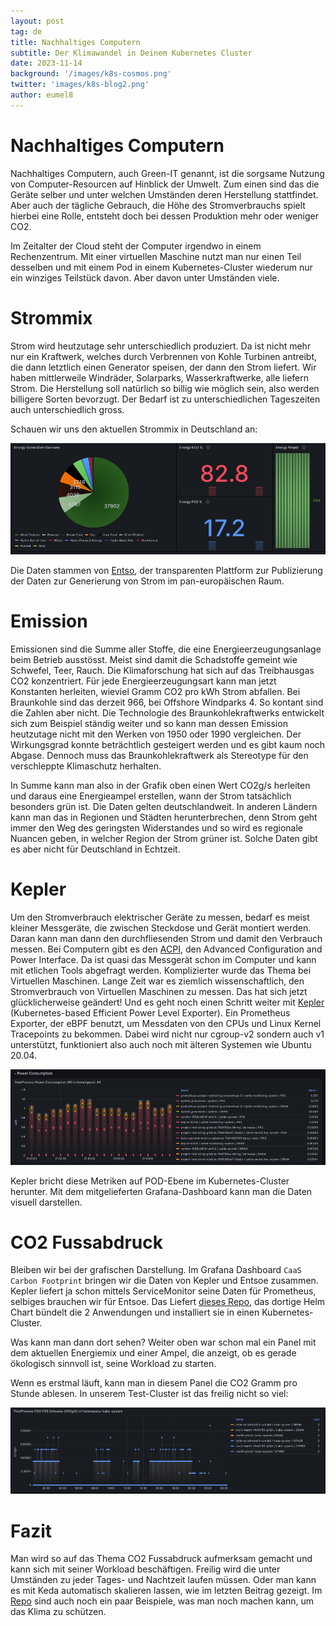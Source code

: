 ```yaml
---
layout: post
tag: de
title: Nachhaltiges Computern
subtitle: Der Klimawandel in Deinem Kubernetes Cluster
date: 2023-11-14
background: '/images/k8s-cosmos.png'
twitter: 'images/k8s-blog2.png'
author: eumel8
---
```


# Nachhaltiges Computern
Nachhaltiges Computern, auch Green-IT genannt, ist die sorgsame Nutzung von Computer-Resourcen auf Hinblick der Umwelt. Zum einen sind das die Geräte selber und unter welchen Umständen deren Herstellung stattfindet. Aber auch der tägliche Gebrauch, die Höhe des Stromverbrauchs spielt hierbei eine Rolle, entsteht doch bei dessen Produktion mehr oder weniger CO2.

Im Zeitalter der Cloud steht der Computer irgendwo in einem Rechenzentrum. Mit einer virtuellen Maschine nutzt man nur einen Teil desselben und mit einem Pod in einem Kubernetes-Cluster wiederum nur ein winziges Teilstück davon. Aber davon unter Umständen viele.

# Strommix
Strom wird heutzutage sehr unterschiedlich produziert. Da ist nicht mehr nur ein Kraftwerk, welches durch Verbrennen von Kohle Turbinen antreibt, die dann letztlich einen Generator speisen, der dann den Strom liefert. Wir haben mittlerweile Windräder, Solarparks, Wasserkraftwerke, alle liefern Strom. Die Herstellung soll natürlich so billig wie möglich sein, also werden billigere Sorten bevorzugt. Der Bedarf ist zu unterschiedlichen Tageszeiten auch unterschiedlich gross.

Schauen wir uns den aktuellen Strommix in Deutschland an:

<img src="/images/2023-11-15_1.png"/>

Die Daten stammen von [Entso](https://transparency.entsoe.eu/), der transparenten Plattform zur Publizierung der Daten zur Generierung von Strom im pan-europäischen Raum.

# Emission
Emissionen sind die Summe aller Stoffe, die eine Energieerzeugungsanlage beim Betrieb ausstösst. Meist sind damit die Schadstoffe gemeint wie Schwefel, Teer, Rauch. Die Klimaforschung hat sich auf das Treibhausgas CO2 konzentriert. Für jede Energieerzeugungsart kann man jetzt Konstanten herleiten, wieviel Gramm CO2 pro kWh Strom abfallen. Bei Braunkohle sind das derzeit 966, bei Offshore Windparks 4. So kontant sind die Zahlen aber nicht. Die Technologie des Braunkohlekraftwerks entwickelt sich zum Beispiel ständig weiter und so kann man dessen Emission heutzutage nicht mit den Werken von 1950 oder 1990 vergleichen. Der Wirkungsgrad konnte beträchtlich gesteigert werden und es gibt kaum noch Abgase. Dennoch muss das Braunkohlekraftwerk als Stereotype für den verschleppte Klimaschutz herhalten.

In Summe kann man also in der Grafik oben einen Wert CO2g/s herleiten und daraus eine Energieampel erstellen, wann der Strom tatsächlich besonders grün ist.
Die Daten gelten deutschlandweit. In anderen Ländern kann man das in Regionen und Städten herunterbrechen, denn Strom geht immer den Weg des geringsten Widerstandes und so wird es regionale Nuancen geben, in welcher Region der Strom grüner ist. Solche Daten gibt es aber nicht für Deutschland in Echtzeit.

# Kepler

Um den Stromverbrauch elektrischer Geräte zu messen, bedarf es meist kleiner Messgeräte, die zwischen Steckdose und Gerät montiert werden. Daran kann man dann den durchfliesenden Strom und damit den Verbrauch messen. Bei Computern gibt es den [ACPI](https://de.wikipedia.org/wiki/Advanced_Configuration_and_Power_Interface), den Advanced Configuration and Power Interface. Da ist quasi das Messgerät schon im Computer und kann mit etlichen Tools abgefragt werden.
Komplizierter wurde das Thema bei Virtuellen Maschinen. Lange Zeit war es ziemlich wissenschaftlich, den Stromverbrauch von Virtuellen Maschinen zu messen. Das hat sich jetzt glücklicherweise geändert!
Und es geht noch einen Schritt weiter mit [Kepler](https://github.com/sustainable-computing-io/kepler) (Kubernetes-based Efficient Power Level Exporter). Ein Prometheus Exporter, der eBPF benutzt, um Messdaten von den CPUs und Linux Kernel Tracepoints zu bekommen. Dabei wird nicht nur cgroup-v2 sondern auch v1 unterstützt, funktioniert also auch noch mit älteren Systemen wie Ubuntu 20.04.

<img src="/images/2023-11-15_2.png"/>

Kepler bricht diese Metriken auf POD-Ebene im Kubernetes-Cluster herunter. Mit dem mitgelieferten Grafana-Dashboard kann man die Daten visuell darstellen.

# CO2 Fussabdruck

Bleiben wir bei der grafischen Darstellung. Im Grafana Dashboard `CaaS Carbon Footprint` bringen wir die Daten von Kepler und Entsoe zusammen. Kepler liefert ja schon mittels ServiceMonitor seine Daten für Prometheus, selbiges brauchen wir für Entsoe. Das Liefert [dieses Repo](https://github.com/caas-team/caas-carbon-footprint), das dortige Helm Chart bündelt die 2 Anwendungen und installiert sie in einen Kubernetes-Cluster.

Was kann man dann dort sehen? Weiter oben war schon mal ein Panel mit dem aktuellen Energiemix und einer Ampel, die anzeigt, ob es gerade ökologisch sinnvoll ist, seine Workload zu starten.

Wenn es erstmal läuft, kann man in diesem Panel die CO2 Gramm pro Stunde ablesen. In unserem Test-Cluster ist das freilig nicht so viel:

<img src="/images/2023-11-15_3.png"/>

# Fazit

Man wird so auf das Thema CO2 Fussabdruck aufmerksam gemacht und kann sich mit seiner Workload beschäftigen. Freilig wird die unter Umständen zu jeder Tages- und Nachtzeit laufen müssen. Oder man kann es mit Keda automatisch skalieren lassen, wie im letzten Beitrag gezeigt. Im [Repo](https://github.com/caas-team/caas-carbon-footprint/tree/main/examples) sind auch noch ein paar Beispiele, was man noch machen kann, um das Klima zu schützen.

